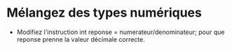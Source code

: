 # Mélangez des types numériques

- Modifiez l'instruction int reponse = numerateur/denominateur;
pour que reponse prenne la valeur décimale correcte.
